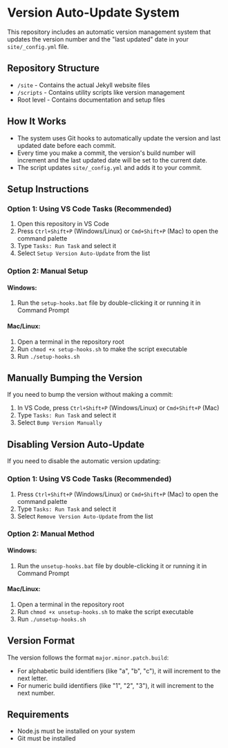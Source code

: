 # Version Auto-Update System

This repository includes an automatic version management system that updates the version number and the "last updated" date in your `site/_config.yml` file.

## Repository Structure

- `/site` - Contains the actual Jekyll website files
- `/scripts` - Contains utility scripts like version management
- Root level - Contains documentation and setup files

## How It Works

- The system uses Git hooks to automatically update the version and last updated date before each commit.
- Every time you make a commit, the version's build number will increment and the last updated date will be set to the current date.
- The script updates `site/_config.yml` and adds it to your commit.

## Setup Instructions

### Option 1: Using VS Code Tasks (Recommended)

1. Open this repository in VS Code
2. Press `Ctrl+Shift+P` (Windows/Linux) or `Cmd+Shift+P` (Mac) to open the command palette
3. Type `Tasks: Run Task` and select it
4. Select `Setup Version Auto-Update` from the list

### Option 2: Manual Setup

#### Windows:
1. Run the `setup-hooks.bat` file by double-clicking it or running it in Command Prompt

#### Mac/Linux:
1. Open a terminal in the repository root
2. Run `chmod +x setup-hooks.sh` to make the script executable
3. Run `./setup-hooks.sh`

## Manually Bumping the Version

If you need to bump the version without making a commit:

1. In VS Code, press `Ctrl+Shift+P` (Windows/Linux) or `Cmd+Shift+P` (Mac)
2. Type `Tasks: Run Task` and select it
3. Select `Bump Version Manually`

## Disabling Version Auto-Update

If you need to disable the automatic version updating:

### Option 1: Using VS Code Tasks (Recommended)

1. Press `Ctrl+Shift+P` (Windows/Linux) or `Cmd+Shift+P` (Mac) to open the command palette
2. Type `Tasks: Run Task` and select it
3. Select `Remove Version Auto-Update` from the list

### Option 2: Manual Method

#### Windows:
1. Run the `unsetup-hooks.bat` file by double-clicking it or running it in Command Prompt

#### Mac/Linux:
1. Open a terminal in the repository root
2. Run `chmod +x unsetup-hooks.sh` to make the script executable
3. Run `./unsetup-hooks.sh`

## Version Format

The version follows the format `major.minor.patch.build`:
- For alphabetic build identifiers (like "a", "b", "c"), it will increment to the next letter.
- For numeric build identifiers (like "1", "2", "3"), it will increment to the next number.

## Requirements

- Node.js must be installed on your system
- Git must be installed

